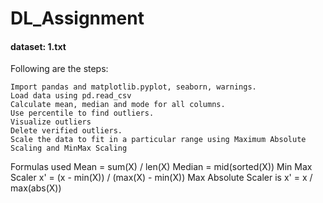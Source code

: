 # DL_Assignment
#### dataset: 1.txt

Following are the steps:

    Import pandas and matplotlib.pyplot, seaborn, warnings.
    Load data using pd.read_csv
    Calculate mean, median and mode for all columns.
    Use percentile to find outliers.
    Visualize outliers
    Delete verified outliers.
    Scale the data to fit in a particular range using Maximum Absolute Scaling and MinMax Scaling

Formulas used
Mean = sum(X) / len(X)
Median = mid(sorted(X))
Min Max Scaler x' = (x - min(X)) / (max(X) - min(X))
Max Absolute Scaler is x' = x / max(abs(X))
